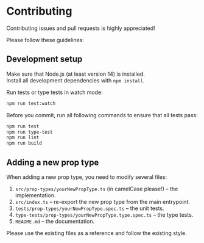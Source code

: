 # Contributing

Contributing issues and pull requests is highly appreciated!

Please follow these guidelines:

## Development setup

Make sure that Node.js (at least version 14) is installed.  
Install all development dependencies with `npm install`.

Run tests or type tests in watch mode:

```bash
npm run test:watch
```

Before you commit, run all following commands to ensure that all tests pass:

```bash
npm run test
npm run type-test
npm run lint
npm run build
```

## Adding a new prop type

When adding a new prop type, you need to modify several files:

1. `src/prop-types/yourNewPropType.ts` (in camelCase please!) – the implementation.
2. `src/index.ts` – re-export the new prop type from the main entrypoint.
3. `tests/prop-types/yourNewPropType.spec.ts` – the unit tests.
4. `type-tests/prop-types/yourNewPropType.type.spec.ts` – the type tests.
5. `README.md` – the documentation.

Please use the existing files as a reference and follow the existing style.
